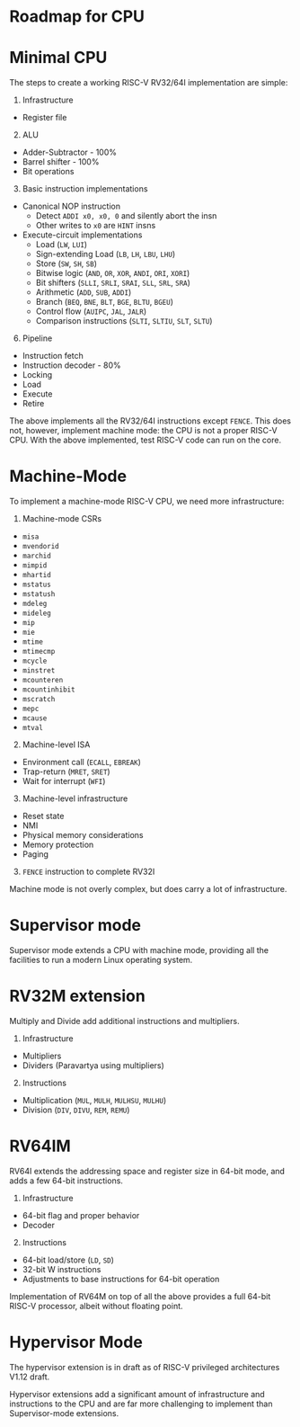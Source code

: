 Roadmap for CPU
===============

# Minimal CPU

The steps to create a working RISC-V RV32/64I implementation are simple:

1. Infrastructure
 * Register file
2.  ALU
 * Adder-Subtractor - 100%
 * Barrel shifter - 100%
 * Bit operations
3.  Basic instruction implementations
 * Canonical NOP instruction
   * Detect `ADDI x0, x0, 0` and silently abort the insn
   * Other writes to `x0` are `HINT` insns
 * Execute-circuit implementations
   * Load (`LW`, `LUI`)
   * Sign-extending Load (`LB`, `LH`, `LBU`, `LHU`)
   * Store (`SW`, `SH`, `SB`)
   * Bitwise logic (`AND`, `OR`, `XOR`, `ANDI`, `ORI`, `XORI`)
   * Bit shifters (`SLLI`, `SRLI`, `SRAI`, `SLL`, `SRL`, `SRA`)
   * Arithmetic (`ADD`, `SUB`, `ADDI`)
   * Branch (`BEQ`, `BNE`, `BLT`, `BGE`, `BLTU`, `BGEU`)
   * Control flow (`AUIPC`, `JAL`, `JALR`)
   * Comparison instructions (`SLTI`, `SLTIU`, `SLT`, `SLTU`)
6.  Pipeline
 * Instruction fetch
 * Instruction decoder - 80%
 * Locking
 * Load
 * Execute
 * Retire

The above implements all the RV32/64I instructions except `FENCE`.  This
does not, however, implement machine mode:  the CPU is not a proper
RISC-V CPU.  With the above implemented, test RISC-V code can run on
the core.

# Machine-Mode

To implement a machine-mode RISC-V CPU, we need more infrastructure:

1.  Machine-mode CSRs
 * `misa`
 * `mvendorid`
 * `marchid`
 * `mimpid`
 * `mhartid`
 * `mstatus`
 * `mstatush`
 * `mdeleg`
 * `mideleg`
 * `mip`
 * `mie`
 * `mtime`
 * `mtimecmp`
 * `mcycle`
 * `minstret`
 * `mcounteren`
 * `mcountinhibit`
 * `mscratch`
 * `mepc`
 * `mcause`
 * `mtval`
2.  Machine-level ISA
 * Environment call (`ECALL`, `EBREAK`)
 * Trap-return (`MRET`, `SRET`)
 * Wait for interrupt (`WFI`)
3.  Machine-level infrastructure
 * Reset state
 * NMI
 * Physical memory considerations
 * Memory protection
 * Paging
3.  `FENCE` instruction to complete RV32I

Machine mode is not overly complex, but does carry a lot of infrastructure.

# Supervisor mode

Supervisor mode extends a CPU with machine mode, providing all the facilities
to run a modern Linux operating system.

# RV32M extension

Multiply and Divide add additional instructions and multipliers.

1.  Infrastructure
 * Multipliers
 * Dividers (Paravartya using multipliers)
2.  Instructions
 * Multiplication (`MUL`, `MULH`, `MULHSU`, `MULHU`)
 * Division (`DIV`, `DIVU`, `REM`, `REMU`)

# RV64IM

RV64I extends the addressing space and register size in 64-bit mode, and adds
a few 64-bit instructions.

1.  Infrastructure
 * 64-bit flag and proper behavior
 * Decoder
2.  Instructions
 * 64-bit load/store (`LD`, `SD`)
 * 32-bit W instructions
 * Adjustments to base instructions for 64-bit operation

Implementation of RV64M on top of all the above provides a full 64-bit
RISC-V processor, albeit without floating point.

# Hypervisor Mode

The hypervisor extension is in draft as of RISC-V privileged architectures
V1.12 draft.

Hypervisor extensions add a significant amount of infrastructure and
instructions to the CPU and are far more challenging to implement than
Supervisor-mode extensions.
